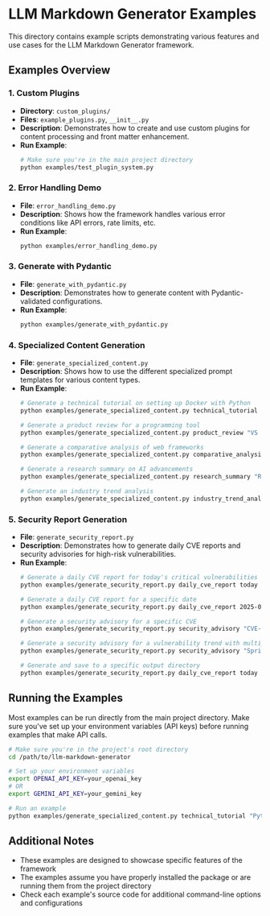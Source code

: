 # LLM Markdown Generator Examples

This directory contains example scripts demonstrating various features and use cases for the LLM Markdown Generator framework.

## Examples Overview

### 1. Custom Plugins

- **Directory**: `custom_plugins/`
- **Files**: `example_plugins.py`, `__init__.py`
- **Description**: Demonstrates how to create and use custom plugins for content processing and front matter enhancement.
- **Run Example**: 
  ```bash
  # Make sure you're in the main project directory
  python examples/test_plugin_system.py
  ```

### 2. Error Handling Demo

- **File**: `error_handling_demo.py`
- **Description**: Shows how the framework handles various error conditions like API errors, rate limits, etc.
- **Run Example**:
  ```bash
  python examples/error_handling_demo.py
  ```

### 3. Generate with Pydantic

- **File**: `generate_with_pydantic.py`
- **Description**: Demonstrates how to generate content with Pydantic-validated configurations.
- **Run Example**:
  ```bash
  python examples/generate_with_pydantic.py
  ```

### 4. Specialized Content Generation

- **File**: `generate_specialized_content.py`
- **Description**: Shows how to use the different specialized prompt templates for various content types.
- **Run Example**:
  ```bash
  # Generate a technical tutorial on setting up Docker with Python
  python examples/generate_specialized_content.py technical_tutorial "Setting up Docker with Python" --keywords "docker,python,containers,deployment" --audience "Python developers new to containerization"
  
  # Generate a product review for a programming tool
  python examples/generate_specialized_content.py product_review "VS Code for Python Development" --tone "detailed and balanced" --keywords "IDE,Python,productivity,extensions"
  
  # Generate a comparative analysis of web frameworks
  python examples/generate_specialized_content.py comparative_analysis "React vs Vue vs Angular" --audience "frontend developers" --keywords "frontend,frameworks,performance,ecosystem"
  
  # Generate a research summary on AI advancements
  python examples/generate_specialized_content.py research_summary "Recent Advances in Generative AI" --keywords "LLMs,diffusion models,multimodality,fine-tuning"
  
  # Generate an industry trend analysis
  python examples/generate_specialized_content.py industry_trend_analysis "Cloud Native Development Trends" --keywords "kubernetes,serverless,microservices,observability"
  ```

### 5. Security Report Generation

- **File**: `generate_security_report.py`
- **Description**: Demonstrates how to generate daily CVE reports and security advisories for high-risk vulnerabilities.
- **Run Example**:
  ```bash
  # Generate a daily CVE report for today's critical vulnerabilities
  python examples/generate_security_report.py daily_cve_report today --verbose
  
  # Generate a daily CVE report for a specific date
  python examples/generate_security_report.py daily_cve_report 2025-04-15 --audience "security operations team" --keywords "RCE,zero-day,patch,Microsoft,Cisco"
  
  # Generate a security advisory for a specific CVE
  python examples/generate_security_report.py security_advisory "CVE-2024-21412" --keywords "VMware,authentication bypass,virtualization,critical infrastructure"
  
  # Generate a security advisory for a vulnerability trend with multiple CVEs
  python examples/generate_security_report.py security_advisory "Spring Framework Vulnerabilities" --cves "CVE-2024-12345,CVE-2024-12346,CVE-2024-12347" --audience "Java developers and system administrators"
  
  # Generate and save to a specific output directory
  python examples/generate_security_report.py daily_cve_report today --output-dir "security/reports"
  ```

## Running the Examples

Most examples can be run directly from the main project directory. Make sure you've set up your environment variables (API keys) before running examples that make API calls.

```bash
# Make sure you're in the project's root directory
cd /path/to/llm-markdown-generator

# Set up your environment variables
export OPENAI_API_KEY=your_openai_key
# OR
export GEMINI_API_KEY=your_gemini_key

# Run an example
python examples/generate_specialized_content.py technical_tutorial "Python Type Hints" --verbose
```

## Additional Notes

- These examples are designed to showcase specific features of the framework
- The examples assume you have properly installed the package or are running them from the project directory
- Check each example's source code for additional command-line options and configurations